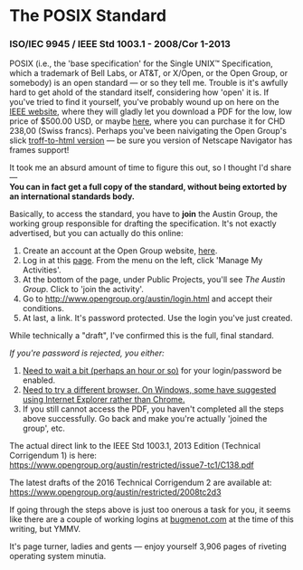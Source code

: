 # The POSIX Standard
### ISO/IEC 9945 / IEEE Std 1003.1 - 2008/Cor 1-2013

POSIX (i.e., the 'base specification' for the Single UNIX™ Specification, which a trademark of Bell Labs, or
AT&T, or X/Open, or the Open Group, or somebody) is an open standard — or so they tell me. Trouble is it's awfully hard to get ahold of the standard itself, considering how 'open' it is. If you've tried to find it yourself,
you've probably wound up on here on the [IEEE website](http://ieeexplore.ieee.org/xpl/articleDetails.jsp?arnumber=6506091), where they will gladly let you download a PDF for the low, low price of $500.00 USD, or maybe [here](http://www.iso.org/iso/iso_catalogue/catalogue_tc/catalogue_detail.htm?csnumber=50516), where you can purchase it for CHD 238,00 (Swiss francs). Perhaps you've been naivigating the Open Group's slick [troff-to-html version](http://pubs.opengroup.org/onlinepubs/9699919799) — be sure you version of Netscape Navigator has frames support!

It took me an absurd amount of time to figure this out, so I thought I'd share —   
**You can in fact get a full copy of the standard, without being extorted by an international standards body.**

Basically, to access the standard, you have to **join** the Austin Group, the working group responsible for drafting the specification.
It's not exactly advertised, but you can actually do this online: 
  1. Create an account at the Open Group website, [here](https://www2.opengroup.org/ogsys/common/createIndividual.html).  
  2. Log in at this [page](https://collaboration.opengroup.org/operational/portal.php). From the menu on the left, click 'Manage My Activities'.
  3. At the bottom of the page, under Public Projects, you'll see _The Austin Group_. Click to 'join the activity'.
  4. Go to http://www.opengroup.org/austin/login.html and accept their conditions.
  5. At last, a link. It's password protected. Use the login you've just created.

While technically a "draft", I've confirmed this is the full, final standard.

_If you're password is rejected, you either:_
  1. [Need to wait a bit (perhaps an hour or so)](https://github.com/geoff-codes/posix-standard/issues/3) for your login/password be enabled.
  2. [Need to try a different browser. On Windows, some have suggested using Internet Explorer rather than Chrome.](https://github.com/geoff-codes/posix-standard/issues/2) 
  3. If you still cannot access the PDF, you haven't completed all the steps above successfully. Go back and make you're actually 'joined the group', etc.

The actual direct link to the IEEE Std 1003.1, 2013 Edition (Technical Corrigendum 1) is here:  
https://www.opengroup.org/austin/restricted/issue7-tc1/C138.pdf

The latest drafts of the 2016 Technical Corrigendum 2 are available at:
https://www.opengroup.org/austin/restricted/2008tc2d3


If going through the steps above is just too onerous a task for you, it seems like there are a couple of working logins at [bugmenot.com](http://bugmenot.com) at the time of this writing, but YMMV.

It's page turner, ladies and gents — enjoy yourself 3,906 pages of riveting operating system minutia. 

